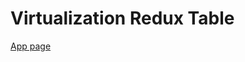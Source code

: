 # Virtualization Redux Table

[App page](https://virtualization-redux-table.netlify.com/?enum=Worker)
